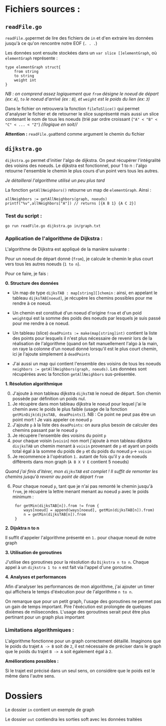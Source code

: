 # Fichiers sources :

## `readFile.go`
`readFile.go`permet de lire des fichiers de `in` et d'en extraire les données jusqu'à ce qu'on rencontre notre EOF (`. . .`)


Les données sont ensuite stockées dans un `var slice []elementGraph`, où `elementGraph` représente :

	type elementGraph struct{
		from string
		to string
		weight int
	}

*NB :  on comprend assez logiquement que `from` désigne le noeud de départ (ex: `A`), `to` le noeud d'arrivé (ex : `B`), et `weight` est le poids du lien (ex: `3`)*

Dans le fichier on retrouvera la fonction `fileToSlice()` qui permet d'analyser le fichier et de retourner le slice susprésenté mais aussi un slice contenant le nom de tous les noeuds (trié par ordre croissant (`"A" < "B" < "C" < ... < "Z"`) *//logique en soit//*


**Attention :** `readFile.go`attend comme argument le chemin du fichier 

## `dijkstra.go`
`dijkstra.go` permet d'initier l'algo de dijkstra. On peut récupérer l'intégralité des voisins des noeuds.
Le dijkstra est fonctionnel, pour 1 to n : l'algo retourne l'ensemble le chemin le plus cours d'un point vers tous les autres.

*Je détaillerai l'algorithme utilisé un peu plus tard*


La fonction ``getAllNeighbors()`` retourne un map de `elementGraph`. Ainsi :

    allNeighbors := getAllNeighbors(graph, noeuds)
    printf("%v",allNeighbors["A"]) // returns [{A B 1} {A C 2}]
    
   
### Test du script :
	go run readFile.go dijkstra.go in/graph.txt
	
### Application de l'algorithme de Dijkstra :

L'algorithme de Dijkstra est appliqué de la manière suivante :

Pour un noeud de départ donné (`from`), je calcule le chemin le plus court vers tous les autres noeuds (`1 to n`). 

Pour ce faire, je fais :

**0. Structure des données**


- Un map de type `dijksTAB : map[string][]chemin` : ainsi, en appelant le tableau `dijksTAB[noeud]`, je récupère les chemins possibles pour me rendre à ce noeud. 

- Un chemin est constitué d'un noeud d'origine `from` et d'un poid `weight`qui est la somme des poids des noeuds par lesquels je suis passé pour me rendre à ce noeud.

- Un tableau (slice) `deadPoints := make(map[string]int)` contient la liste des points pour lesquels il n'est plus nécessaire de revenir lors de la réalisation de l'algorithme (quand on fait manuellement l'algo à la main, on raye la colonne d'un noeud donné lorsqu'il est le plus court chemin, ici je l'ajoute simplement à `deadPoints`

- J'ai aussi un map qui contient l'ensemble des voisins de tous les noeuds `neighbors := getAllNeighbors(graph, noeuds)`. Les données sont récupérées avec la fonction `getAllNeighbors` sus-présentée.


**1. Résolution algorithmique**

0. J'ajoute à mon tableau dijkstra `dijksTAB` le noeud de départ. Son chemin possède par définition un poids nul.
1. Je récupère dans mon tableau dijkstra le noeud pour lequel j'ai le chemin avec le poids le plus faible (usage de la fonction `getMinDijk(dijksTAB, deadPoints)`). NB : Ce point ne peut pas être un point mort ! Je vais appeler ce noeud `p`
2. J'ajoute `p` à la liste des `deadPoints`: on aura plus besoin de calculer des chemins passant par le noeud `p`
3. Je récupère l'ensemble des voisins du point `p`
4. pour chaque voisin (`voisin`) non mort j'ajoute à mon tableau dijkstra `disjksTAB` un chemin menant à `voisin` provenant de `p` et ayant un poids total égal à la somme du poids de `p` et du poids du noeud `p`-> `voisin`
5. Je recommence à l'opération `1.` autant de fois qu'il y a de noeuds différents dans mon graph (`A B X V E` contient 5 noeuds)

*Quand j'ai finis d'itérer, mon `dijksTAB` est complet ! Il suffit de remonter les chemins jusqu'à revenir au point de départ `from`*

6. Pour chaque noeud `p`, tant que je n'ai pas remonté le chemin jusqu'à `from`, je récupère la lettre menant menant au noeud `p` avec le poids minimum :

		

		for getMin(dijksTAB[n]).from != from {
			ways[noeud] = append(ways[noeud], getMin(dijksTAB[n]).from)
			n = getMin(dijksTAB[n]).from
		}
	
**2. Dijsktra n to n**

Il suffit d'appeler l'algorithme présenté en `1.` pour chaque noeud de notre graph

**3. Utilisation de goroutines**

J'utilise des goroutines pour la résolution du `Dijkstra n to n`.  Chaque appel à un `dijkstra 1 to n` est fait via l'appel d'une goroutine.

**4. Analyses et performances**

Afin d'analyser les performances de mon algorithme, j'ai ajouter un timer qui affichera le temps d'éxécution pour de l'algorithme `n to n`.

On remarque que pour un petit graph, l'usage des goroutines ne permet pas un gain de temps important. Pire l'éxécution est prolongée de quelques dixièmes de milisecondes. L'usage des goroutines serait peut être plus pertinant pour un graph plus important

### Limitations algorithmiques :


L'algorithme fonctionne pour un graph correctement détaillé. Imaginons que le poids du trajet `A -> B` soit de `2`, il est nécessaire de préciser dans le graph que le poids du trajet `B -> A` soit également égal à `2`.


**Améliorations possibles :**

Si le trajet est précisé dans un seul sens, on considère que le poids est le même dans l'autre sens.


# Dossiers
Le dossier `in` contient un exemple de graph

Le dossier `out` contiendra les sorties soft avec les données traitées
